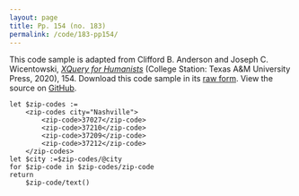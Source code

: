 ```yaml
---
layout: page
title: Pp. 154 (no. 183)
permalink: /code/183-pp154/
---
```


This code sample is adapted from Clifford B. Anderson and Joseph C. Wicentowski, 
[_XQuery for Humanists_](/) (College Station: Texas A&M University Press, 2020), 154. 
Download this code sample in its [raw form](/code/183-pp154/183-pp154.xq).
View the source on [GitHub](https://github.com/coding4humanists/xquery4humanists/blob/master/code/183-pp154/183-pp154.xq).

```xquery
let $zip-codes :=
    <zip-codes city="Nashville">
        <zip-code>37027</zip-code>
        <zip-code>37210</zip-code>
        <zip-code>37209</zip-code>
        <zip-code>37212</zip-code>
    </zip-codes>
let $city :=$zip-codes/@city
for $zip-code in $zip-codes/zip-code
return
    $zip-code/text()
```  
